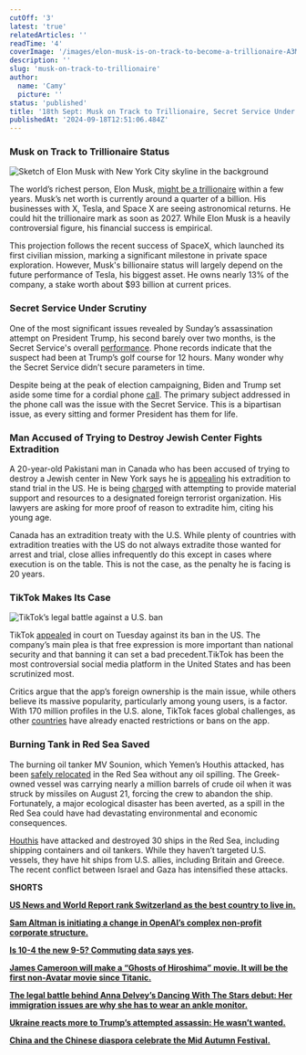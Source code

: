 ```yaml
---
cutOff: '3'
latest: 'true'
relatedArticles: ''
readTime: '4'
coverImage: '/images/elon-musk-is-on-track-to-become-a-trillionaire-A3MT.webp'
description: ''
slug: 'musk-on-track-to-trillionaire'
author:
  name: 'Camy'
  picture: ''
status: 'published'
title: '18th Sept: Musk on Track to Trillionaire, Secret Service Under Scrutiny'
publishedAt: '2024-09-18T12:51:06.484Z'
---
```


### Musk on Track to Trillionaire Status

![Sketch of Elon Musk with New York City skyline in the background](/images/elon-musk-is-on-track-to-become-a-trillionaire-c4MT.webp)

The world’s richest person, Elon Musk, [might be a trillionaire](https://amp.cnn.com/cnn/2024/09/17/business/elon-musk-richest-person-trillionaire) within a few years. Musk’s net worth is currently around a quarter of a billion. His businesses with X, Tesla, and Space X are seeing astronomical returns. He could hit the trillionaire mark as soon as 2027. While Elon Musk is a heavily controversial figure, his financial success is empirical.

This projection follows the recent success of SpaceX, which launched its first civilian mission, marking a significant milestone in private space exploration. However, Musk's billionaire status will largely depend on the future performance of Tesla, his biggest asset. He owns nearly 13% of the company, a stake worth about $93 billion at current prices.

### Secret Service Under Scrutiny  

One of the most significant issues revealed by Sunday’s assassination attempt on President Trump, his second barely over two months, is the Secret Service's overall [performance](https://www.bbc.com/news/articles/cm2yyr7283vo). Phone records indicate that the suspect had been at Trump’s golf course for 12 hours. Many wonder why the Secret Service didn’t secure parameters in time.

Despite being at the peak of election campaigning, Biden and Trump set aside some time for a cordial phone [call](https://thehill.com/homenews/campaign/4882959-joe-biden-donald-trump-potential-assassination-attempt/). The primary subject addressed in the phone call was the issue with the Secret Service. This is a bipartisan issue, as every sitting and former President has them for life.

### Man Accused of Trying to Destroy Jewish Center Fights Extradition 

A 20-year-old Pakistani man in Canada who has been accused of trying to destroy a Jewish center in New York says he is [appealing](https://www.usnews.com/news/world/articles/2024-09-16/man-accused-of-plot-to-attack-new-york-jewish-center-will-contest-extradition-lawyer-says#:~:text=Muhammad%20Shahzeb%20Khan%2C%2020%2C%20was,States%20wants%20to%20extradite%20him.) his extradition to stand trial in the US. He is being [charged](https://apnews.com/article/israel-hamas-war-terror-plot-arrest-new-york-c982020997f177894404dae26b442e16) with attempting to provide material support and resources to a designated foreign terrorist organization. His lawyers are asking for more proof of reason to extradite him, citing his young age.

Canada has an extradition treaty with the U.S. While plenty of countries with extradition treaties with the US do not always extradite those wanted for arrest and trial, close allies infrequently do this except in cases where execution is on the table. This is not the case, as the penalty he is facing is 20 years.

### TikTok Makes Its Case

![TikTok’s legal battle against a U.S. ban](/images/tik-tok-argued-against-its-ban-UzMz.webp)

TikTok [appealed](https://www.npr.org/2024/09/16/g-s1-23194/tiktok-us-ban-appeals-court) in court on Tuesday against its ban in the US. The company’s main plea is that free expression is more important than national security and that banning it can set a bad precedent.TikTok has been the most controversial social media platform in the United States and has been scrutinized most. 

Critics argue that the app’s foreign ownership is the main issue, while others believe its massive popularity, particularly among young users, is a factor. With 170 million profiles in the U.S. alone, TikTok faces global challenges, as other [countries](https://www.pbs.org/newshour/world/these-countries-have-already-banned-tiktok) have already enacted restrictions or bans on the app.

### Burning Tank in Red Sea Saved

The burning oil tanker MV Sounion, which Yemen’s Houthis attacked, has been [safely relocated](https://www.bbc.com/news/articles/c0r8gn50qx0o) in the Red Sea without any oil spilling. The Greek-owned vessel was carrying nearly a million barrels of crude oil when it was struck by missiles on August 21, forcing the crew to abandon the ship. Fortunately, a major ecological disaster has been averted, as a spill in the Red Sea could have had devastating environmental and economic consequences.

[Houthis](https://www.bbc.com/news/world-middle-east-67614911) have attacked and destroyed 30 ships in the Red Sea, including shipping containers and oil tankers. While they haven’t targeted U.S. vessels, they have hit ships from U.S. allies, including Britain and Greece. The recent conflict between Israel and Gaza has intensified these attacks.

**SHORTS**

[**US News and World Report rank Switzerland as the best country to live in.**](https://www.usnews.com/news/best-countries/articles/2024-09-09/switzerland-is-no-1-stays-dominant-in-best-countries-rankings)

[**Sam Altman is initiating a change in OpenAI’s complex non-profit corporate structure.**](https://cybernews.com/ai-news/sam-altman-openai-non-profit-structure/)

[**Is 10-4 the new 9-5? Commuting data says yes**](https://www.cnbc.com/2024/09/03/working-10-to-4-is-the-new-9-to-5-commuting-data-shows.html)**.** 

[**James Cameroon will make a “Ghosts of Hiroshima” movie. It will be the first non-Avatar movie since Titanic.**](https://deadline.com/2024/09/james-cameron-new-movie-atomic-bomb-japanese-perspective-1236090198/)

[**The legal battle behind Anna Delvey’s Dancing With The Stars debut: Her immigration issues are why she has to wear an ankle monitor.**](https://www.bbc.com/news/articles/cvgd2y5e23jo)

[**Ukraine reacts more to Trump’s attempted assassin: He wasn’t wanted.**](https://united24media.com/latest-news/president-zelenskyy-reacts-to-trumps-suspected-assassination-attempt-2354)

[**China and the Chinese diaspora celebrate the Mid Autumn Festival.**](https://edition.cnn.com/travel/mid-autumn-moon-festival-traditions/index.html) 